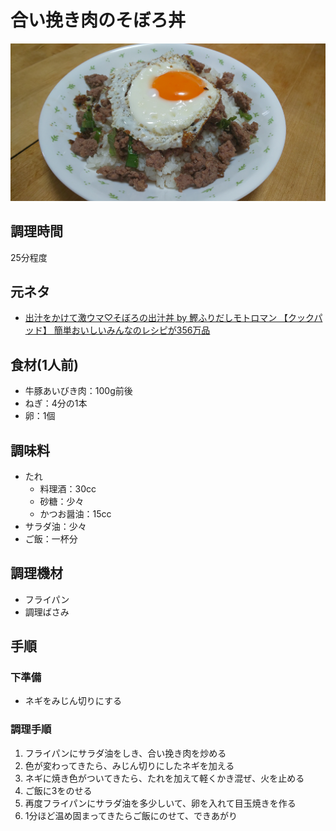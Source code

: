 # 合い挽き肉のそぼろ丼

![調理写真](合い挽き肉のそぼろ丼.jpg)

## 調理時間

25分程度

## 元ネタ

* [出汁をかけて激ウマ♡そぼろの出汁丼 by 鰹ふりだしモトロマン 【クックパッド】 簡単おいしいみんなのレシピが356万品](https://cookpad.com/recipe/3332990)

## 食材(1人前)

* 牛豚あいびき肉：100g前後
* ねぎ：4分の1本
* 卵：1個

## 調味料

* たれ
  * 料理酒：30cc
  * 砂糖：少々
  * かつお醤油：15cc
* サラダ油：少々
* ご飯：一杯分

## 調理機材

* フライパン
* 調理ばさみ

## 手順

### 下準備

* ネギをみじん切りにする

### 調理手順

1. フライパンにサラダ油をしき、合い挽き肉を炒める
2. 色が変わってきたら、みじん切りにしたネギを加える
3. ネギに焼き色がついてきたら、たれを加えて軽くかき混ぜ、火を止める
4. ご飯に3をのせる
5. 再度フライパンにサラダ油を多少しいて、卵を入れて目玉焼きを作る
6. 1分ほど温め固まってきたらご飯にのせて、できあがり

